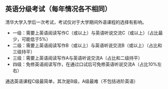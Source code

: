 ## 英语分级考试（每年情况各不相同）

清华大学入学后一次考试，考试仅对于大学期间外语课程的选择有影响。

- 一级：需要上英语阅读写作C（或以上）与英语听说交流C（或以上）（占比最少，可能低于5%）
- 二级：需要上英语阅读写作B（或以上）与英语听说交流B（或以上）（占比和三级持平）
- 三级：需要上英语阅读写作A与英语听说交流A（占比和二级持平）
- 四级：免修英语阅读写作，在通过口试后可免修英语听说交流A（占比10%左右）

通选英语课程C级最简单，其次是B级，A级最难（不包括进阶英语）
